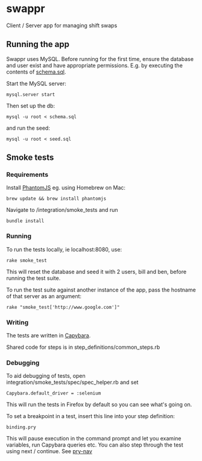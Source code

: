 swappr
======

Client / Server app for managing shift swaps

## Running the app

Swappr uses MySQL. Before running for the first time, ensure the database and user exist and have appropriate 
permissions. E.g. by executing the contents of [schema.sql](web/src/db/schema.sql).

Start the MySQL server:

```
mysql.server start
```

Then set up the db:

```
mysql -u root < schema.sql
```

and run the seed:

```
mysql -u root < seed.sql
```

## Smoke tests
### Requirements
Install [PhantomJS](http://phantomjs.org/download.html) eg. using Homebrew on Mac:

```
brew update && brew install phantomjs
```

Navigate to /integration/smoke_tests and run

```
bundle install
```

### Running
To run the tests locally, ie localhost:8080, use:

```
rake smoke_test
```

This will reset the database and seed it with 2 users, bill and ben, before running the test suite.

To run the test suite against another instance of the app, pass the hostname of that server as an argument:

```
rake "smoke_test['http://www.google.com']"
```

### Writing
The tests are written in [Capybara](https://github.com/jnicklas/capybara).

Shared code for steps is in step_definitions/common_steps.rb

### Debugging

To aid debugging of tests, open integration/smoke_tests/spec/spec_helper.rb and set

```
Capybara.default_driver = :selenium
```

This will run the tests in Firefox by default so you can see what's going on.

To set a breakpoint in a test, insert this line into your step definition:

```
binding.pry
```

This will pause execution in the command prompt and let you examine variables, run Capybara queries etc. You can also step through the test using next / continue. See [pry-nav](https://github.com/nixme/pry-nav)